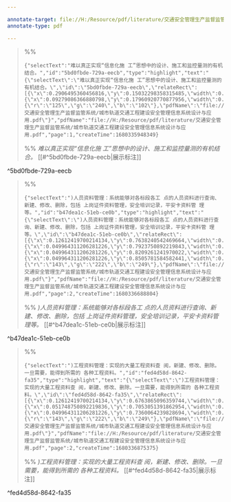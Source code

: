 ```yaml
---

annotate-target: file://H:/Resource/pdf/literature/交通安全管理生产监督监管系统/城市轨道交通工程建设安全管理信息系统设计与应用.pdf
annotate-type: pdf

---
```


>%%
>```annotate-json
>{"selectText":"难以真正实现“信息化施 工”思想中的设计、施工和监控量测的有机结合。","id":"5bd0fbde-729a-eecb","type":"highlight","text":"{\"selectText\":\"难以真正实现“信息化施 工”思想中的设计、施工和监控量测的有机结合。\",\"id\":\"5bd0fbde-729a-eecb\",\"relateRect\":[{\"x\":0.2906495360456816,\"y\":0.15032298358315485,\"width\":0.1978586723768736,\"height\":0.017987152034261437},{\"x\":0.09279086366880798,\"y\":0.17960920770877956,\"width\":0.37687366167023556,\"height\":0.017130620985010708}],\"page\":1,\"quadPoints\":null,\"color\":{\"r\":\"125\",\"g\":\"240\",\"b\":\"102\"},\"pdfName\":\"file://H:/Resource/pdf/literature/交通安全管理生产监督监管系统/城市轨道交通工程建设安全管理信息系统设计与应用.pdf\"}","pdfName":"file://H:/Resource/pdf/literature/交通安全管理生产监督监管系统/城市轨道交通工程建设安全管理信息系统设计与应用.pdf","page":1,"createTime":1680335948349}
>```
>%%
>*难以真正实现“信息化施 工”思想中的设计、施工和监控量测的有机结合。*
>[[#^5bd0fbde-729a-eecb|展示标注]]
>
^5bd0fbde-729a-eecb

>%%
>```annotate-json
>{"selectText":")人员资料管理：系统能够对各标段各工 点的人员资料进行查询、新建、修改、删除，包括 上岗证件资料管理，安全培训记录，平安卡资料管 理等。","id":"b47dea1c-51eb-ce0b","type":"highlight","text":"{\"selectText\":\")人员资料管理：系统能够对各标段各工 点的人员资料进行查询、新建、修改、删除，包括 上岗证件资料管理，安全培训记录，平安卡资料管 理等。\",\"id\":\"b47dea1c-51eb-ce0b\",\"relateRect\":[{\"x\":0.12612419700214134,\"y\":0.7638240542469664,\"width\":0.31605995717344754,\"height\":0.01755888650963595},{\"x\":0.049964311206281226,\"y\":0.7923750892219843,\"width\":0.3862955032119914,\"height\":0.01755888650963595},{\"x\":0.049964311206281226,\"y\":0.8209261241970022,\"width\":0.3862955032119914,\"height\":0.01755888650963595},{\"x\":0.049964311206281226,\"y\":0.8505781584582441,\"width\":0.0488222698072805,\"height\":0.016274089935759975}],\"page\":2,\"quadPoints\":null,\"color\":{\"r\":\"143\",\"g\":\"222\",\"b\":\"249\"},\"pdfName\":\"file://H:/Resource/pdf/literature/交通安全管理生产监督监管系统/城市轨道交通工程建设安全管理信息系统设计与应用.pdf\"}","pdfName":"file://H:/Resource/pdf/literature/交通安全管理生产监督监管系统/城市轨道交通工程建设安全管理信息系统设计与应用.pdf","page":2,"createTime":1680336688804}
>```
>%%
>*)人员资料管理：系统能够对各标段各工 点的人员资料进行查询、新建、修改、删除，包括 上岗证件资料管理，安全培训记录，平安卡资料管 理等。*
>[[#^b47dea1c-51eb-ce0b|展示标注]]
>
^b47dea1c-51eb-ce0b

>%%
>```annotate-json
>{"selectText":")工程资料管理：实现的大量工程资料查 阅，新建、修改、删除。一旦需要，能得到所需的 各种工程资料。","id":"fed4d58d-8642-fa35","type":"highlight","text":"{\"selectText\":\")工程资料管理：实现的大量工程资料查 阅，新建、修改、删除。一旦需要，能得到所需的 各种工程资料。\",\"id\":\"fed4d58d-8642-fa35\",\"relateRect\":[{\"x\":0.12612419700214134,\"y\":0.6763865096359744,\"width\":0.31605995717344754,\"height\":0.01755888650963595},{\"x\":0.051748750892219836,\"y\":0.7053051391862954,\"width\":0.3768736616702355,\"height\":0.017130620985010708},{\"x\":0.049964311206281226,\"y\":0.7360064239828694,\"width\":0.11691648822269807,\"height\":0.016702355460385464}],\"page\":2,\"quadPoints\":null,\"color\":{\"r\":\"143\",\"g\":\"222\",\"b\":\"249\"},\"pdfName\":\"file://H:/Resource/pdf/literature/交通安全管理生产监督监管系统/城市轨道交通工程建设安全管理信息系统设计与应用.pdf\"}","pdfName":"file://H:/Resource/pdf/literature/交通安全管理生产监督监管系统/城市轨道交通工程建设安全管理信息系统设计与应用.pdf","page":2,"createTime":1680336875375}
>```
>%%
>*)工程资料管理：实现的大量工程资料查 阅，新建、修改、删除。一旦需要，能得到所需的 各种工程资料。*
>[[#^fed4d58d-8642-fa35|展示标注]]
>
^fed4d58d-8642-fa35

